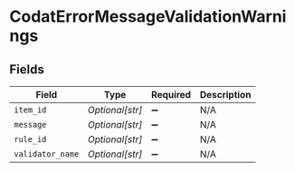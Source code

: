 # CodatErrorMessageValidationWarnings


## Fields

| Field              | Type               | Required           | Description        |
| ------------------ | ------------------ | ------------------ | ------------------ |
| `item_id`          | *Optional[str]*    | :heavy_minus_sign: | N/A                |
| `message`          | *Optional[str]*    | :heavy_minus_sign: | N/A                |
| `rule_id`          | *Optional[str]*    | :heavy_minus_sign: | N/A                |
| `validator_name`   | *Optional[str]*    | :heavy_minus_sign: | N/A                |